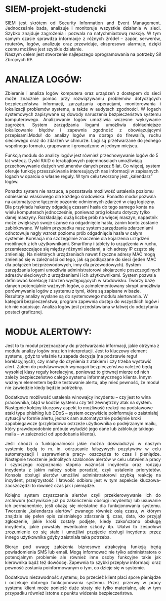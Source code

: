 # SIEM-projekt-studencki
<p align="justify">SIEM jest skrótem od Security Information and Event Management. Jednocześnie bada, analizuje i monitoruje wszystkie działania w sieci. Szybko znajduje zagrożenia i pozwala na natychmiastową reakcję. W tym samym czasie sprawdza informacje z różnych źródeł – zapór, serwerów, routerów, logów, analizuje oraz przewiduje, ekspresowo alarmuje, dzięki czemu możliwe jest szybkie działanie.<br>
Naszym celem jest stworzenie najlepszego oprogramowania na potrzeby Sił Zbrojnych RP.</p>

<h1>ANALIZA LOGÓW:</h1> 
<p align="justify">Zbieranie i analiza logów komputera oraz urządzeń z dostępem do sieci może znacznie pomóc przy rozwiązywaniu problemów dotyczących bezpieczeństwa informacji, zarządzania operacjami, monitorowania i lokalizacji problemów systemu, a także w audytach zgodności. W logach systemowych zapisywane są dowody naruszenia bezpieczeństwa systemu komputerowego. Analizowanie logów umożliwia wczesne wykrywanie zagrożeń. System zarządzania logami umożliwia dokładniejsze lokalizowanie błędów i zapewnia zgodność 
z obowiązującymi przepisami.Moduł do analizy logów ma dostęp do firewall’a, ruchu sieciowego oraz do zdarzeń w chmurze. 
Logi są przetwarzane do jednego wspólnego formatu, grupowane i  gromadzone 
w jednym miejscu. 
<p align="justifty">Funkcją modułu do analizy logów jest również przechowywanie  logów do 5 lat wstecz. Dyski RAID o terabajtowych pojemnościach umożliwiają przechowywanie dużych wolumenów danych przez 5 lat. Co więcej, system oferuje funkcję przeszukiwania interesujących nas informacji w zapisanych logach w oparciu o własne reguły. W tym celu tworzony jest „kalendarz” logów.</p>
Ponadto system nie narzuca, a pozostawia możliwość ustalenia poziomu odniesienia właściwego dla każdego środowiska. Ponadto moduł pozwala na automatyczne łączenie pozornie odmiennych zdarzeń w ciąg logiczny. Dla przykładu hakerzy odgadują czasami hasła do tego samego konta na wielu komputerach jednocześnie, ponieważ próg lokautu dotyczy tylko danej maszyny. Rozkładając dużą liczbę prób na więcej maszyn, napastnik może zwiększyć swoje szanse na odgadnięcie hasła, zanim konto zostanie zablokowane. W takim przypadku nasz system zarządzania zdarzeniami odnotowuje nagły wzrost poziomu prób odgadnięcia hasła w całym systemie.
Korelacja ma szczególnie znaczenie dla kojarzenia urządzeń mobilnych z ich użytkownikami. Smartfony i tablety to urządzenia w ruchu, przemieszczające się między różnymi sieciami, a ich adresy IP często się zmieniają. Na niektórych urządzeniach nawet fizyczne adresy MAC mogą zmieniać się w zależności od tego, jak są podłączane do sieci (jeden MAC dla połączeń bezprzewodowych, inny dla przewodowych). System zarządzania logami umożliwia administratorowi skojarzenie poszczególnych adresów sieciowych z urządzeniami i ich użytkownikami.
System pozwala definiować korelację zdarzeń występujących w środowisku. Tworzy bazę danych potencjalnie ważnych logów, a zaimplementowany skrypt umożliwia porównywanie logów z systemu z tymi, które są zapisane w bazie. 
Rezultaty analizy wysłane są do systemowego modułu alertowania. 
W kategorii bezpieczeństwa, program zapewnia dostęp do wszystkich logów i ich nie nadpisuje. 
Analiza logów jest przedstawiana w łatwej do odczytania postaci graficznej.
<br>
<h1>MODUŁ ALERTOWY:</h1> 
<p>Jest to to moduł przeznaczony do przetwarzania informacji, jakie otrzyma z modułu analizy logów oraz ich interpretacji. Jest to kluczowy element systemu, gdyż to właśnie tu zapada decyzja (na podstawie reguł korelacyjnych), czy mamy do czynienia z atakiem i czy trzeba wystawić alert. Zatem do podstawowych wymagań bezpieczeństwa należeć będą wysokiej klasy reguły korelacyjne, ponieważ to głównej mierze od nich zależy bezpieczeństwo całego systemu informatycznego klienta. Innym ważnym elementem będzie testowanie alertu, aby mieć pewność, że moduł nie zawiedzie kiedy będzie potrzebny.</p>
<p>Dodatkowo możliwość ustalenia winowajcy incydentu – czy jest to wina pracownika, błąd w kodzie systemu czy też zewnętrzny atak na system. Następnie kolejny kluczowy aspekt to możliwość reakcji na podstawowe ataki typu phishing lub DDoS – system oczywiście poinformuje o zaistniałej sytuacji w formie alertu, jednak sam automatycznie podejmie kroki zapobiegawcze (przykładowo ostrzeże użytkownika o podejrzanym mailu, który prawdopodobnie próbuje wyłudzić jego dane lub zablokuje takiego maila – w zależności od upodobania klienta).<br>
<p align="justify">Jeśli chodzi o funkcjonalności jakie można doświadczyć w naszym systemie będą to m. in. odrzucanie fałszywych pozytywów w celu automatyzacji i usprawnienia pracy- oszczędza to czas i pieniądze. Następnie tworzenie jednolitych szablonów alertów w celu ułatwienia pracy i szybszego rozpoznania stopnia ważności incydentu oraz rodzaju incydentu z jakim należy sobie poradzić, czyli ustalenie priorytetów. Konsola obsługi alertów umożliwi administratorowi szybką reakcję na incydent, przejrzystość i łatwość odbioru jest w tym aspekcie kluczowa- zaoszczędzi to również czas jak i pieniądze.</p>
<p align="justify">Kolejno system czyszczenia alertów czyli przekierowywanie ich do archiwum (oczywiście już po zakończeniu obsługi incydentu) lub usuwanie ich permanentnie, jeśli okażą się nieistotne dla funkcjonowania systemu. Tworzenie „kalendarza alertów” zwanego również osią czasu, w  którym znajdzie się pełen opis zaistniałego zdarzenia tj. czas, data, kto przyjął zgłoszenie, jakie kroki zostały podjęte, kiedy zakończono obsługę incydentu, jakie powstały ewentualne szkody itp. Ułatwi to zespołowi zrozumienie co się stało i umożliwi przejecie obsługi incydentu przez innego użytkownika gdyby zaistniała taka potrzeba.</p>
<p align="justify">Biorąc pod uwagę założenia biznesowe atrakcyjną funkcją będą powiadomienia SMS lub email. Mogą informować nie tylko administratora o potencjalnym problemie ale również inne osoby funkcyjne takie jak kierownika bądź też dowódcę. Zapewnia to szybki przepływ informacji oraz pewność zostania poinformowanym o tym, co dzieje się w systemie.</p>
<p align="justify">Dodatkowo niezawodność systemu, bo przecież klient płaci spore pieniądze i oczekuje dobrego funkcjonowania systemu. Przez przerwy w pracy systemu klient może ponieść duże straty nie tylko materialne, ale w tym przypadku również istotne z punktu widzenia bezpieczeństwa.</p>
